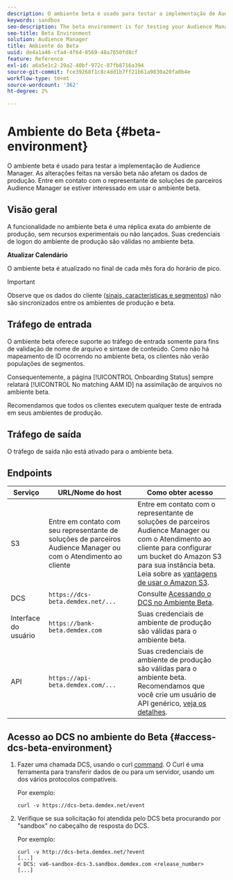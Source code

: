 ```yaml
---
description: O ambiente beta é usado para testar a implementação de Audience Manager. As alterações feitas na versão beta não afetam os dados de produção. Entre em contato com o representante de soluções de parceiros Audience Manager se estiver interessado em usar o ambiente beta.
keywords: sandbox
seo-description: The beta environment is for testing your Audience Manager implementation. Changes made in beta do not affect production data. Contact your Audience Manager Partner Solutions representative if you're interested in using the beta environment.
seo-title: Beta Environment
solution: Audience Manager
title: Ambiente do Beta
uuid: de4a1a46-cfa4-4f64-8569-48a7650fd8cf
feature: Reference
exl-id: a6a5e1c2-29a2-40bf-972c-87fb8716a394
source-git-commit: fce39268f1c8c4dd1b7ff21b61a9830a20fa0b4e
workflow-type: tm+mt
source-wordcount: '362'
ht-degree: 2%

---
```


# Ambiente do Beta {#beta-environment}

O ambiente beta é usado para testar a implementação de Audience Manager. As alterações feitas na versão beta não afetam os dados de produção. Entre em contato com o representante de soluções de parceiros Audience Manager se estiver interessado em usar o ambiente beta.

## Visão geral

A funcionalidade no ambiente beta é uma réplica exata do ambiente de produção, sem recursos experimentais ou não lançados. Suas credenciais de logon do ambiente de produção são válidas no ambiente beta.

**Atualizar Calendário**

O ambiente beta é atualizado no final de cada mês fora do horário de pico.

>[!IMPORTANT]
>
>Observe que os dados do cliente ([sinais, características e segmentos](https://experienceleague.adobe.com/docs/audience-manager/user-guide/reference/signal-trait-segment.html?lang=pt-BR)) não são sincronizados entre os ambientes de produção e beta.

## Tráfego de entrada

O ambiente beta oferece suporte ao tráfego de entrada somente para fins de validação de nome de arquivo e sintaxe de conteúdo. Como não há mapeamento de ID ocorrendo no ambiente beta, os clientes não verão populações de segmentos.

Consequentemente, a página [!UICONTROL Onboarding Status] sempre relatará [!UICONTROL No matching AAM ID] na assimilação de arquivos no ambiente beta.

Recomendamos que todos os clientes executem qualquer teste de entrada em seus ambientes de produção.

## Tráfego de saída

O tráfego de saída não está ativado para o ambiente beta.

## Endpoints

| Serviço | URL/Nome do host | Como obter acesso |
|--- |--- | --- |
| S3 | Entre em contato com seu representante de soluções de parceiros Audience Manager ou com o Atendimento ao cliente | Entre em contato com o representante de soluções de parceiros Audience Manager ou com o Atendimento ao cliente para configurar um bucket do Amazon S3 para sua instância beta. Leia sobre as [vantagens de usar o Amazon S3](../reference/amazon-s3.md). |
| DCS | `https://dcs-beta.demdex.net/...` | Consulte [Acessando o DCS no Ambiente Beta](../reference/beta-environment.md#access-dcs-beta-environment). |
| Interface do usuário | `https://bank-beta.demdex.com` | Suas credenciais de ambiente de produção são válidas para o ambiente beta. |
| API | `https://api-beta.demdex.com/...` | Suas credenciais de ambiente de produção são válidas para o ambiente beta. Recomendamos que você crie um usuário de API genérico, [veja os detalhes](../api/rest-api-main/aam-api-getting-started.md#requirements). |

## Acesso ao DCS no ambiente do Beta {#access-dcs-beta-environment}

1. Fazer uma chamada DCS, usando o curl [command](https://curl.haxx.se/docs/manpage.html). O Curl é uma ferramenta para transferir dados de ou para um servidor, usando um dos vários protocolos compatíveis.

   Por exemplo:

   `curl -v https://dcs-beta.demdex.net/event`

1. Verifique se sua solicitação foi atendida pelo DCS beta procurando por &quot;sandbox&quot; no cabeçalho de resposta do DCS.

   Por exemplo:

   ```
   curl -v http://dcs-beta.demdex.net/?event
   [...]
   < DCS: va6-sandbox-dcs-3.sandbox.demdex.com <release_number>
   [...]
   ```

<!--

1. Determine the load balancer's endpoint IP addresses.

   Run the `dig`  [command](https://en.wikipedia.org/wiki/Dig_(command)) to determine the IP address of the nearest load balancer. The `dig` command queries the Domain Name System and returns the name and IP addresses of the [!DNL Audience Manager] [!UICONTROL Data Collection Servers (DCS)].

   ```
   dig dcs-beta.demdex.net
   ...
   dcs-sandbox-1754093861.us-east-1.elb.amazonaws.com. 60 IN A 52.87.15.51
   dcs-sandbox-1754093861.us-east-1.elb.amazonaws.com. 60 IN A 50.16.150.8
   dcs-sandbox-1754093861.us-east-1.elb.amazonaws.com. 60 IN A 52.2.228.100
   ```

2. Using one of the addresses in the above table, add a static DNS entry in the [!DNL /etc/hosts] file.

   On Windows, modify [!DNL c:\WINDOWS\system32\drivers\etc\hosts].

   For example:

   [!DNL 52.87.15.51 *`samplepartner`*.demdex.net]

   >[!NOTE]
   >
   >The addresses change occasionally, so you must keep your [!DNL /etc/hosts] file up to date.

   Additionally, if you need to set up ID synchronization, you must add a similar entry for [!DNL dpm.demdex.net.]

   [!DNL 52.87.15.51 dpm.demdex.net]. 

3. Make a DCS call, using the `curl` [command](https://curl.haxx.se/docs/manpage.html). Curl is a tool to transfer data from or to a server, using one of many supported protocols.

   For example:

   [!DNL https://<domain>/event?product=camera] 

4. Verify that your request was served by the beta DCS by looking for "sandbox" in the DCS response header.

   For example:

   ```
   curl -v https://dcs-beta.demdex.net/?event
   [...]
   < DCS: va6-sandbox-dcs-3.sandbox.demdex.com <release_number>
   [...]
   ```

   -->
